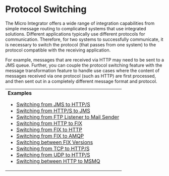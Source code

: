 # Protocol Switching

The Micro Integrator offers a wide range of integration capabilities from simple message routing to complicated systems that use integrated solutions. Different applications typically use different protocols for communication. Therefore, for two systems to successfully communicate, it is necessary to switch the protocol (that passes from one system) to the protocol compatible with the receiving application.
<!--
![protocol switching]({{base_path}}/assets/img/integrate/use-cases-overview/protocol-switching-new.png)
-->

For example, messages that are received via HTTP may need to be sent to a JMS queue. Further, you can couple the protocol switching feature with the message transformation feature to handle use cases where the content of messages received via one protocol (such as HTTP) are first processed, and then sent out in a completely different message format and protocol.

<table>
	<tr>
		<td>
			<b>Examples</b>
			<ul>
				<li>
					<a href="{{base_path}}/learn/examples/protocol-switching/switching-from-jms-to-http">Switching from JMS to HTTP/S</a>
				</li>
				<li>
					<a href="{{base_path}}/learn/examples/protocol-switching/switching-from-https-to-jms">Switching from HTTP/S to JMS</a>
				</li>
				<li>
					<a href="{{base_path}}/learn/examples/protocol-switching/switching-from-ftp-listener-to-mail-sender">Switching from FTP Listener to Mail Sender</a>
				</li>
				<li>
					<a href="{{base_path}}/learn/examples/protocol-switching/switching-from-http-to-fix">Switching from HTTP to FIX</a>
				</li>
				<li>
					<a href="{{base_path}}/learn/examples/protocol-switching/switching-from-fix-to-http">Switching from FIX to HTTP</a>
				</li>
				<li>
					<a href="{{base_path}}/learn/examples/protocol-switching/switching-from-fix-to-amqp">Switching from FIX to AMQP</a>
				</li>
				<li>
					<a href="{{base_path}}/learn/examples/protocol-switching/switching-between-fix-versions">Switching between FIX Versions</a>
				</li>
				<li>
					<a href="{{base_path}}/learn/examples/protocol-switching/switching-from-tcp-to-https">Switching from TCP to HTTP/S</a>
				</li>
				<li>
					<a href="{{base_path}}/learn/examples/protocol-switching/switching-from-udp-to-https">Switching from UDP to HTTP/S</a>
				</li>
				<li>
					<a href="{{base_path}}/learn/examples/protocol-switching/switching-between-http-and-msmq">Switching between HTTP to MSMQ</a>
				</li>
			</ul>
		</td>
	</tr>
</table>
